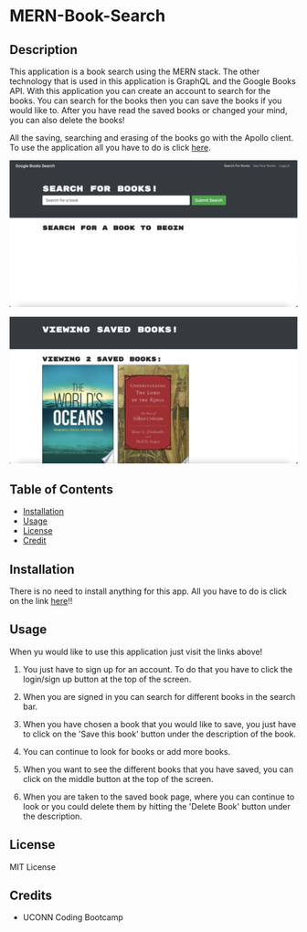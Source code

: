 # MERN-Book-Search

## Description 

This application is a book search using the MERN stack. The other technology that is used in this application is GraphQL and the Google Books API. With this application you can create an account to search for the books. You can search for the books then you can save the books if you would like to. After you have read the saved books or changed your mind, you can also delete the books!

All the saving, searching and erasing of the books go with the Apollo client. To use the application all you have to do is click [here](https://week21-mern-book-search-new.herokuapp.com/).

![StartScreen](./start-screen.png)

![SavedBooks](./saved-books.png)

## Table of Contents

* [Installation](#installation)
* [Usage](#usage)
* [License](#license)
* [Credit](#credit)

## Installation

There is no need to install anything for this app. All you have to do is click on the link [here](https://week21-mern-book-search-new.herokuapp.com/)!!

## Usage 

When yu would like to use this application just visit the links above!

1. You just have to sign up for an account. To do that you have to click the login/sign up button at the top of the screen. 

2. When you are signed in you can search for different books in the search bar. 

3. When you have chosen a book that you would like to save, you just have to click on the 'Save this book' button under the description of the book. 

4. You can continue to look for books or add more books. 

5. When you want to see the different books that you have saved, you can click on the middle button at the top of the screen.

6. When you are taken to the saved book page, where you can continue to look or you could delete them by hitting the 'Delete Book' button under the description.

## License 

MIT License

## Credits 

* UCONN Coding Bootcamp
